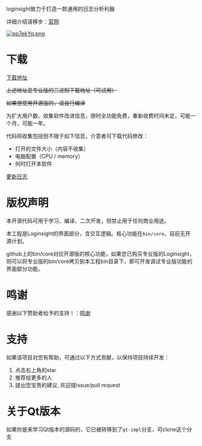 loginsight致力于打造一款通用的日志分析利器

详细介绍请移步：[官网](http://www.loginsight.top) 

[![pp7ekYq.png](https://s1.ax1x.com/2023/04/07/pp7ekYq.png)](https://imgse.com/i/pp7ekYq)

# 下载

[下载地址](https://www.123pan.com/s/w9c0Vv-s3qxH)

~~上述地址是专业版的二进制下载地址（可试用）~~

~~如果想使用开源版的，请自行编译~~

为扩大用户数、收集软件改进信息，限时全功能免费，重新收费时间未定，可能一个月，可能一年。

代码将收集包括但不限于如下信息，介意者可下载代码修改：

- 打开的文件大小（内容不收集）
- 电脑配置（CPU / memory）
- 何时打开本软件

[更新日志](http://www.loginsight.top/manual/changelog.html)

# 版权声明

本开源代码可用于学习、编译、二次开发，但禁止用于任何商业用途。

本工程是Loginsight的界面部分，含交互逻辑。核心功能在`bin/core`，目前无开源计划。

github上的bin/core对应开源版的核心功能，如果您已购买专业版的Loginsight，则可以将专业版的bin/core拷贝到本工程bin目录下，即可开发调试专业版功能的界面部分功能。

# 鸣谢

感谢以下赞助者给予的支持！：[鸣谢](https://github.com/compilelife/loginsight/wiki)

# 支持

如果该项目对您有帮助，可通过以下方式贡献，以保持项目持续开发：

1. 点击右上角的star
2. 推荐给更多的人
3. 提出您宝贵的建议, 欢迎提issue/pull request

# 关于Qt版本

如果你是来学习Qt版本的源码的，它已被转移到了`qt-impl`分支，可clone这个分支